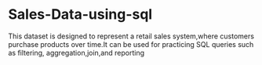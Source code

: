 # Sales-Data-using-sql
This dataset is designed to represent a retail sales system,where customers purchase products over time.It can be used for practicing SQL queries such as filtering, aggregation,join,and reporting 
